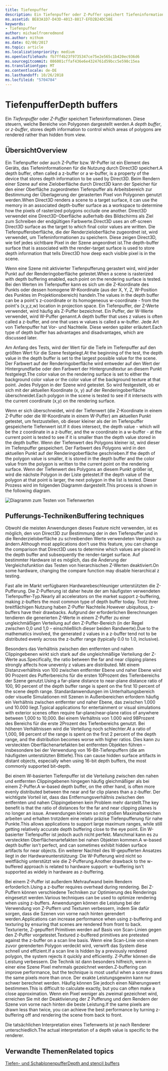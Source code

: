 ```yaml
---
title: Tiefenpuffer
description: Ein Tiefenpuffer oder Z-Puffer speichert Tiefeninformationen. Diese steuern, welche Bereiche von Polygonen dargestellt werden.
ms.assetid: BE83A1D7-D43D-4013-8817-EFD2B24DC58E
keywords:
- Tiefenpuffer
author: michaelfromredmond
ms.author: mithom
ms.date: 02/08/2017
ms.topic: article
ms.localizationpriority: medium
ms.openlocfilehash: fb7ff4b23f9735347ce75e2e565c1b420ec936d6
ms.sourcegitcommit: 086001cffaf436e6e4324761d59bcc5e598c15ea
ms.translationtype: MT
ms.contentlocale: de-DE
ms.lasthandoff: 10/26/2018
ms.locfileid: "5704784"
---
```

# <a name="depth-buffers"></a><span data-ttu-id="3502a-104">Tiefenpuffer</span><span class="sxs-lookup"><span data-stu-id="3502a-104">Depth buffers</span></span>


<span data-ttu-id="3502a-105">Ein *Tiefenpuffer* oder *Z-Puffer* speichert Tiefeninformationen. Diese steuern, welche Bereiche von Polygonen dargestellt werden.</span><span class="sxs-lookup"><span data-stu-id="3502a-105">A *depth buffer*, or *z-buffer*, stores depth information to control which areas of polygons are rendered rather than hidden from view.</span></span>

## <a name="span-idoverviewspanspan-idoverviewspanspan-idoverviewspanoverview"></a><span data-ttu-id="3502a-106"><span id="Overview"></span><span id="overview"></span><span id="OVERVIEW"></span>Übersicht</span><span class="sxs-lookup"><span data-stu-id="3502a-106"><span id="Overview"></span><span id="overview"></span><span id="OVERVIEW"></span>Overview</span></span>


<span data-ttu-id="3502a-107">Ein Tiefenpuffer oder auch Z-Puffer bzw. W-Puffer ist ein Element des Geräts, das Tiefeninformationen für die Nutzung durch Direct3D speichert.</span><span class="sxs-lookup"><span data-stu-id="3502a-107">A depth buffer, often called a z-buffer or a w-buffer, is a property of the device that stores depth information to be used by Direct3D.</span></span> <span data-ttu-id="3502a-108">Beim Rendern einer Szene auf eine Zieloberfläche durch Direct3D kann der Speicher für den einer Oberfläche zugeordneten Tiefenpuffer als Arbeitsbereich zur Bestimmung der Überlagerung der gerasterten Pixel von Polygonen genutzt werden.</span><span class="sxs-lookup"><span data-stu-id="3502a-108">When Direct3D renders a scene to a target surface, it can use the memory in an associated depth-buffer surface as a workspace to determine how the pixels of rasterized polygons occlude one another.</span></span> <span data-ttu-id="3502a-109">Direct3D verwendet eine Direct3D-Oberfläche außerhalb des Bildschirms als Ziel zum Schreiben der endgültigen Farbwerte.</span><span class="sxs-lookup"><span data-stu-id="3502a-109">Direct3D uses an off-screen Direct3D surface as the target to which final color values are written.</span></span> <span data-ttu-id="3502a-110">Die Tiefenpufferoberfläche, die der Renderzieloberfläche zugeordnet ist, wird verwendet, um Tiefeninformationen zu speichern. Diese zeigen Direct3D, wie tief jedes sichtbare Pixel in der Szene angeordnet ist.</span><span class="sxs-lookup"><span data-stu-id="3502a-110">The depth-buffer surface that is associated with the render-target surface is used to store depth information that tells Direct3D how deep each visible pixel is in the scene.</span></span>

<span data-ttu-id="3502a-111">Wenn eine Szene mit aktivierter Tiefenpufferung gerastert wird, wird jeder Punkt auf der Renderingoberfläche getestet.</span><span class="sxs-lookup"><span data-stu-id="3502a-111">When a scene is rasterized with depth buffering enabled, each point on the rendering surface is tested.</span></span> <span data-ttu-id="3502a-112">Bei den Werten im Tiefenpuffer kann es sich um die Z-Koordinate des Punkts oder dessen homogene W-Koordinate (aus der X, Y, Z, W-Position des Punktes im Projektionsbereich) handeln.</span><span class="sxs-lookup"><span data-stu-id="3502a-112">The values in the depth buffer can be a point's z-coordinate or its homogeneous w-coordinate - from the point's (x,y,z,w) location in projection space.</span></span> <span data-ttu-id="3502a-113">Ein Tiefenpuffer, der Z-Werte verwendet, wird häufig als Z-Puffer bezeichnet. Ein Puffer, der W-Werte verwendet, wird W-Puffer genannt.</span><span class="sxs-lookup"><span data-stu-id="3502a-113">A depth buffer that uses z values is often called a z-buffer, and one that uses w values is called a w-buffer.</span></span> <span data-ttu-id="3502a-114">Jede Art von Tiefenpuffer hat Vor- und Nachteile. Diese werden später erläutert.</span><span class="sxs-lookup"><span data-stu-id="3502a-114">Each type of depth buffer has advantages and disadvantages, which are discussed later.</span></span>

<span data-ttu-id="3502a-115">Am Anfang des Tests, wird der Wert für die Tiefe im Tiefenpuffer auf den größten Wert für die Szene festgelegt.</span><span class="sxs-lookup"><span data-stu-id="3502a-115">At the beginning of the test, the depth value in the depth buffer is set to the largest possible value for the scene.</span></span> <span data-ttu-id="3502a-116">Der Farbwert auf der Renderingoberfläche wird entweder auf den Wert der Hintergrundfarbe oder den Farbwert der Hintergrundtextur an diesem Punkt festgelegt.</span><span class="sxs-lookup"><span data-stu-id="3502a-116">The color value on the rendering surface is set to either the background color value or the color value of the background texture at that point.</span></span> <span data-ttu-id="3502a-117">Jedes Polygon in der Szene wird getestet. So wird festgestellt, ob er sich mit der aktuellen Koordinate (x, y) auf der Renderingoberfläche überschneidet.</span><span class="sxs-lookup"><span data-stu-id="3502a-117">Each polygon in the scene is tested to see if it intersects with the current coordinate (x,y) on the rendering surface.</span></span>

<span data-ttu-id="3502a-118">Wenn er sich überschneidet, wird der Tiefenwert (die Z-Koordinate in einem Z-Puffer oder die W-Koordinate in einem W-Puffer) am aktuellen Punkt getestet, um festzustellen, ob dieser kleiner als der im Tiefenpuffer gespeicherte Tiefenwert ist.</span><span class="sxs-lookup"><span data-stu-id="3502a-118">If it does intersect, the depth value - which will be the z coordinate in a z-buffer, and the w coordinate in a w-buffer - at the current point is tested to see if it is smaller than the depth value stored in the depth buffer.</span></span> <span data-ttu-id="3502a-119">Wenn der Tiefenwert des Polygons kleiner ist, wird dieser im Tiefenpuffer gespeichert. Der Farbwert des Polygons wird in den aktuellen Punkt auf der Renderingoberfläche geschrieben.</span><span class="sxs-lookup"><span data-stu-id="3502a-119">If the depth of the polygon value is smaller, it is stored in the depth buffer and the color value from the polygon is written to the current point on the rendering surface.</span></span> <span data-ttu-id="3502a-120">Wenn der Tiefenwert des Polygons an diesem Punkt größer ist, wird die nächste Polygon in der Liste getestet.</span><span class="sxs-lookup"><span data-stu-id="3502a-120">If the depth value of the polygon at that point is larger, the next polygon in the list is tested.</span></span> <span data-ttu-id="3502a-121">Dieser Prozess wird im folgenden Diagramm dargestellt.</span><span class="sxs-lookup"><span data-stu-id="3502a-121">This process is shown in the following diagram.</span></span>

![Diagramm zum Testen von Tiefenwerten](images/zbuffer.png)

## <a name="span-idbufferingtechniquesspanspan-idbufferingtechniquesspanspan-idbufferingtechniquesspanbuffering-techniques"></a><span data-ttu-id="3502a-123"><span id="Buffering_techniques"></span><span id="buffering_techniques"></span><span id="BUFFERING_TECHNIQUES"></span>Pufferungs-Techniken</span><span class="sxs-lookup"><span data-stu-id="3502a-123"><span id="Buffering_techniques"></span><span id="buffering_techniques"></span><span id="BUFFERING_TECHNIQUES"></span>Buffering techniques</span></span>


<span data-ttu-id="3502a-124">Obwohl die meisten Anwendungen dieses Feature nicht verwenden, ist es möglich, den von Direct3D zur Bestimmung der in den Tiefenpuffer und in die Renderzieloberfläche zu schreibenden Werte verwendeten Vergleich zu ändern.</span><span class="sxs-lookup"><span data-stu-id="3502a-124">Although most applications don't use this feature, you can change the comparison that Direct3D uses to determine which values are placed in the depth buffer and subsequently the render-target surface.</span></span> <span data-ttu-id="3502a-125">Auf bestimmter Hardware ist es möglich, das die Änderung der Vergleichsfunktion das Testen von hierarchischen Z-Werten deaktiviert.</span><span class="sxs-lookup"><span data-stu-id="3502a-125">On some hardware, changing the compare function may disable hierarchical z testing.</span></span>

<span data-ttu-id="3502a-126">Fast alle im Markt verfügbaren Hardwarebeschleuniger unterstützten die Z-Pufferung. Die Z-Pufferung ist daher heute der am häufigsten verwendeten Tiefenpuffer-Typ.</span><span class="sxs-lookup"><span data-stu-id="3502a-126">Nearly all accelerators on the market support z-buffering, making z-buffers the most common type of depth buffer today.</span></span> <span data-ttu-id="3502a-127">Trotz ihrer breitflächigen Nutzung haben Z-Puffer Nachteile.</span><span class="sxs-lookup"><span data-stu-id="3502a-127">However ubiquitous, z-buffers have their drawbacks.</span></span> <span data-ttu-id="3502a-128">Aufgrund der erforderlichen Berechnungen tendieren die generierten Z-Werte in einem Z-Puffer zu einer ungleichmäßigen Verteilung auf den Z-Puffer-Bereich (in der Regel zwischen 0,0 und 1,0 – einschließlich dieser beiden Randwerte).</span><span class="sxs-lookup"><span data-stu-id="3502a-128">Due to the mathematics involved, the generated z values in a z-buffer tend not to be distributed evenly across the z-buffer range (typically 0.0 to 1.0, inclusive).</span></span>

<span data-ttu-id="3502a-129">Besonders das Verhältnis zwischen den entfernten und nahen Clippingebenen wirkt sich stark auf die ungleichmäßige Verteilung der Z-Werte aus.</span><span class="sxs-lookup"><span data-stu-id="3502a-129">Specifically, the ratio between the far and near clipping planes strongly affects how unevenly z values are distributed.</span></span> <span data-ttu-id="3502a-130">Mit einem Distanzverhältnis von 100 zwischen entfernter Ebene und naher Ebene wird 90 Prozent des Pufferbereichs für die ersten 10Prozent des Tiefenbereichs der Szene genutzt.</span><span class="sxs-lookup"><span data-stu-id="3502a-130">Using a far-plane distance to near-plane distance ratio of 100, 90 percent of the depth buffer range is spent on the first 10 percent of the scene depth range.</span></span> <span data-ttu-id="3502a-131">Standardanwendungen im Unterhaltungsbereich oder visuelle Simulationen mit Szenen in Außenbereichen erfordern häufig ein Verhältnis zwischen entfernter und naher Ebene, das zwischen 1.000 und 10.000 liegt.</span><span class="sxs-lookup"><span data-stu-id="3502a-131">Typical applications for entertainment or visual simulations with exterior scenes often require far-plane/near-plane ratios of anywhere between 1,000 to 10,000.</span></span> <span data-ttu-id="3502a-132">Bei einem Verhältnis von 1.000 wird 98Prozent des Bereichs für die erste 2Prozent des Tiefenbereichs genutzt. Bei höheren Verhältnissen wird die Verteilung noch schlechter.</span><span class="sxs-lookup"><span data-stu-id="3502a-132">At a ratio of 1,000, 98 percent of the range is spent on the first 2 percent of the depth range, and the distribution becomes worse with higher ratios.</span></span> <span data-ttu-id="3502a-133">Dies kann zu versteckten Oberflächenartefakten bei entfernten Objekten führen – insbesondere bei der Verwendung von 16-Bit-Tiefenpuffern (die am häufigsten unterstützten Bittiefe).</span><span class="sxs-lookup"><span data-stu-id="3502a-133">This can cause hidden surface artifacts in distant objects, especially when using 16-bit depth buffers, the most commonly supported bit-depth.</span></span>

<span data-ttu-id="3502a-134">Bei einem W-basierten Tiefenpuffer ist die Verteilung zwischen den nahen und entfernten Clippingebenen hingegen häufig gleichmäßiger als bei einem Z-Puffer.</span><span class="sxs-lookup"><span data-stu-id="3502a-134">A w-based depth buffer, on the other hand, is often more evenly distributed between the near and far clip planes than a z-buffer.</span></span> <span data-ttu-id="3502a-135">Der wichtigste Vorteil ist, dass das Entfernungsverhältnis zwischen den entfernten und nahen Clippingebenen kein Problem mehr darstellt.</span><span class="sxs-lookup"><span data-stu-id="3502a-135">The key benefit is that the ratio of distances for the far and near clipping planes is no longer an issue.</span></span> <span data-ttu-id="3502a-136">Anwendungen können so mit großen Maximalbereichen arbeiten und erhalten trotzdem eine relativ präzise Tiefenpufferung für nahe Punkte.</span><span class="sxs-lookup"><span data-stu-id="3502a-136">This allows applications to support large maximum ranges, while still getting relatively accurate depth buffering close to the eye point.</span></span> <span data-ttu-id="3502a-137">Ein W-basierter Tiefenpuffer ist jedoch auch nicht perfekt. Manchmal kann es zu versteckten Oberflächenartefakten bei nahen Objekten kommen.</span><span class="sxs-lookup"><span data-stu-id="3502a-137">A w-based depth buffer isn't perfect, and can sometimes exhibit hidden surface artifacts for near objects.</span></span> <span data-ttu-id="3502a-138">Ein weiterer Nachteil des W-gepufferten Ansatzes liegt in der Hardwareunterstützung: Die W-Pufferung wird nicht so weitflächig unterstützt wie die Z-Pufferung.</span><span class="sxs-lookup"><span data-stu-id="3502a-138">Another drawback to the w-buffered approach is related to hardware support: w-buffering isn't supported as widely in hardware as z-buffering.</span></span>

<span data-ttu-id="3502a-139">Bei einem Z-Puffer ist außerdem Mehraufwand beim Rendern erforderlich.</span><span class="sxs-lookup"><span data-stu-id="3502a-139">Using a z-buffer requires overhead during rendering.</span></span> <span data-ttu-id="3502a-140">Bei Z-Puffern können verschiedene Techniken zur Optimierung des Renderings eingesetzt werden.</span><span class="sxs-lookup"><span data-stu-id="3502a-140">Various techniques can be used to optimize rendering when using z-buffers.</span></span> <span data-ttu-id="3502a-141">Anwendungen können die Leistung bei der Verwendung von Z-Puffern und Texturen verbessern, indem Sie dafür sorgen, dass die Szenen von vorne nach hinten gerendert werden.</span><span class="sxs-lookup"><span data-stu-id="3502a-141">Applications can increase performance when using z-buffering and texturing by ensuring that scenes are rendered from front to back.</span></span> <span data-ttu-id="3502a-142">Texturierte, Z-gepuffert Primitiven werden auf Basis von Scan-Linien gegen den Z-Puffer vorgetestet.</span><span class="sxs-lookup"><span data-stu-id="3502a-142">Textured z-buffered primitives are pretested against the z-buffer on a scan line basis.</span></span> <span data-ttu-id="3502a-143">Wenn eine Scan-Linie von einem zuvor gerenderten Polygon verdeckt wird, verwirft das System diese schnell und effizient.</span><span class="sxs-lookup"><span data-stu-id="3502a-143">If a scan line is hidden by a previously rendered polygon, the system rejects it quickly and efficiently.</span></span> <span data-ttu-id="3502a-144">Z-Puffer können die Leistung verbessern. Die Technik ist dann besonders hilfreich, wenn in einer eine Szene Pixel mehrmals gezeichnet werden.</span><span class="sxs-lookup"><span data-stu-id="3502a-144">Z-buffering can improve performance, but the technique is most useful when a scene draws the same pixels more than once.</span></span> <span data-ttu-id="3502a-145">Der exakte Leistungsgewinn kann nur schwer berechnet werden. Häufig können Sie jedoch einen Näherungswert bestimmen.</span><span class="sxs-lookup"><span data-stu-id="3502a-145">This is difficult to calculate exactly, but you can often make a close approximation.</span></span> <span data-ttu-id="3502a-146">Wenn ein Pixel weniger als zweimal gezeichnet wird, erreichen Sie mit der Deaktivierung der Z Pufferung und dem Rendern der Szene von vorne nach hinten die beste Leistung.</span><span class="sxs-lookup"><span data-stu-id="3502a-146">If the same pixels are drawn less than twice, you can achieve the best performance by turning z-buffering off and rendering the scene from back to front.</span></span>

<span data-ttu-id="3502a-147">Die tatsächlichen Interpretation eines Tiefenwerts ist je nach Renderer unterschiedlich.</span><span class="sxs-lookup"><span data-stu-id="3502a-147">The actual interpretation of a depth value is specific to the renderer.</span></span>

## <a name="span-idrelated-topicsspanrelated-topics"></a><span data-ttu-id="3502a-148"><span id="related-topics"></span>Verwandte Themen</span><span class="sxs-lookup"><span data-stu-id="3502a-148"><span id="related-topics"></span>Related topics</span></span>


[<span data-ttu-id="3502a-149">Tiefen- und Schablonenpuffer</span><span class="sxs-lookup"><span data-stu-id="3502a-149">Depth and stencil buffers</span></span>](depth-and-stencil-buffers.md)

 

 




